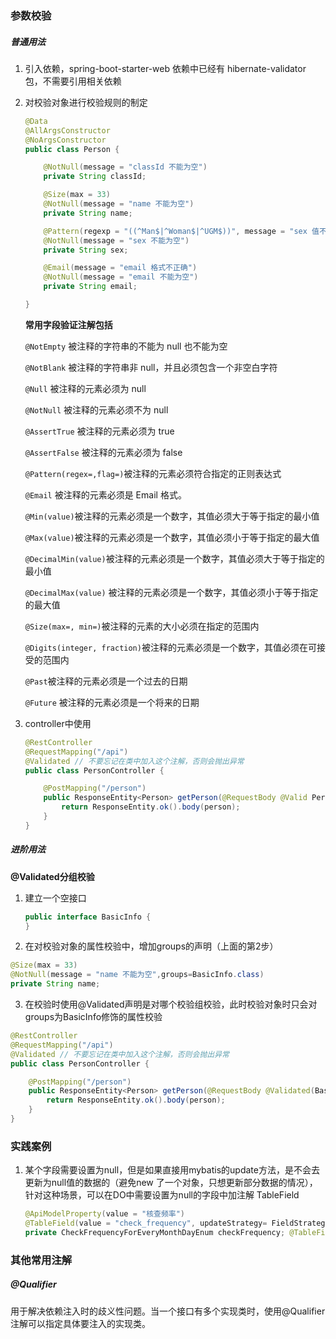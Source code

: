 ### 参数校验

##### 普通用法

1. 引入依赖，spring-boot-starter-web 依赖中已经有 hibernate-validator 包，不需要引用相关依赖

2. 对校验对象进行校验规则的制定 

   ```java
   @Data
   @AllArgsConstructor
   @NoArgsConstructor
   public class Person {
   
       @NotNull(message = "classId 不能为空")
       private String classId;
   
       @Size(max = 33)
       @NotNull(message = "name 不能为空")
       private String name;
   
       @Pattern(regexp = "((^Man$|^Woman$|^UGM$))", message = "sex 值不在可选范围")
       @NotNull(message = "sex 不能为空")
       private String sex;
   
       @Email(message = "email 格式不正确")
       @NotNull(message = "email 不能为空")
       private String email;
   
   }
   ```

   **常用字段验证注解包括**

   `@NotEmpty` 被注释的字符串的不能为 null 也不能为空

   `@NotBlank` 被注释的字符串非 null，并且必须包含一个非空白字符

   `@Null` 被注释的元素必须为 null

   `@NotNull` 被注释的元素必须不为 null

   `@AssertTrue` 被注释的元素必须为 true

   `@AssertFalse` 被注释的元素必须为 false

   `@Pattern(regex=,flag=)`被注释的元素必须符合指定的正则表达式

   `@Email` 被注释的元素必须是 Email 格式。

   `@Min(value)`被注释的元素必须是一个数字，其值必须大于等于指定的最小值

   `@Max(value)`被注释的元素必须是一个数字，其值必须小于等于指定的最大值

   `@DecimalMin(value)`被注释的元素必须是一个数字，其值必须大于等于指定的最小值

   `@DecimalMax(value)` 被注释的元素必须是一个数字，其值必须小于等于指定的最大值

   `@Size(max=, min=)`被注释的元素的大小必须在指定的范围内

   `@Digits(integer, fraction)`被注释的元素必须是一个数字，其值必须在可接受的范围内

   `@Past`被注释的元素必须是一个过去的日期

   `@Future` 被注释的元素必须是一个将来的日期

3. controller中使用

   ```java
   @RestController
   @RequestMapping("/api")
   @Validated // 不要忘记在类中加入这个注解，否则会抛出异常
   public class PersonController {
   
       @PostMapping("/person")
       public ResponseEntity<Person> getPerson(@RequestBody @Valid Person person) {
           return ResponseEntity.ok().body(person);
       }
   }
   ```

##### 进阶用法

**@Validated分组校验**

1. 建立一个空接口

   ```java
   public interface BasicInfo {
   }
   ```

2. 在对校验对象的属性校验中，增加groups的声明（上面的第2步）

```java
@Size(max = 33)
@NotNull(message = "name 不能为空",groups=BasicInfo.class)
private String name;
```

3. 在校验时使用@Validated声明是对哪个校验组校验，此时校验对象时只会对groups为BasicInfo修饰的属性校验

```java
@RestController
@RequestMapping("/api")
@Validated // 不要忘记在类中加入这个注解，否则会抛出异常
public class PersonController {

    @PostMapping("/person")
    public ResponseEntity<Person> getPerson(@RequestBody @Validated(BasicInfo.class) Person person) {
        return ResponseEntity.ok().body(person);
    }
}
```





### 实践案例

1. 某个字段需要设置为null，但是如果直接用mybatis的update方法，是不会去更新为null值的数据的（避免new 了一个对象，只想更新部分数据的情况），针对这种场景，可以在DO中需要设置为null的字段中加注解 TableField

   ```java
   @ApiModelProperty(value = "核查频率")
   @TableField(value = "check_frequency", updateStrategy= FieldStrategy.IGNORED)
   private CheckFrequencyForEveryMonthDayEnum checkFrequency; @TableField(value = "check_frequency", updateStrategy= FieldStrategy.IGNORED)
   ```




### 其他常用注解

##### @Qualifier

用于解决依赖注入时的歧义性问题。当一个接口有多个实现类时，使用@Qualifier注解可以指定具体要注入的实现类。

